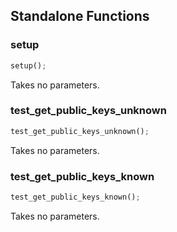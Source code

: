 ## Standalone Functions

### setup

```rust
setup();
```

Takes no parameters.

### test_get_public_keys_unknown

```rust
test_get_public_keys_unknown();
```

Takes no parameters.

### test_get_public_keys_known

```rust
test_get_public_keys_known();
```

Takes no parameters.

